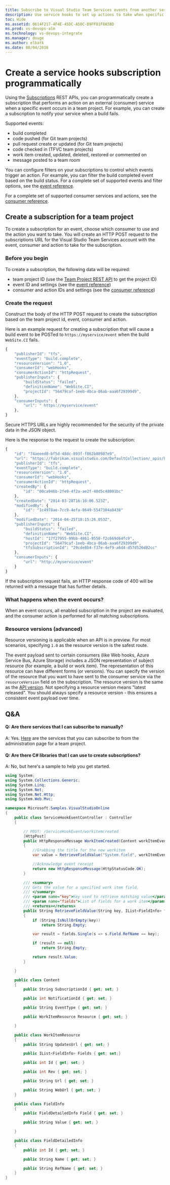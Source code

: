 ```yaml
---
title: Subscribe to Visual Studio Team Services events from another service | Visual Studio Team Services REST APIs
description: Use service hooks to set up actions to take when specific events occur in Visual Studio Team Services.
toc: Hide
ms.assetid: 0614F217-4F4E-45DC-A50C-B9FF81F8A5BD
ms.prod: vs-devops-alm
ms.technology: vs-devops-integrate
ms.manager: douge
ms.author: elbatk
ms.date: 08/04/2016
---
```


# Create a service hooks subscription programmatically

Using the [Subscriptions](https://visualstudio.com/api/hooks/subscriptions.md) REST APIs, you can programmatically create a subscription that performs an action on an external (consumer) service when a specific event 
occurs in a team project. For example, you can create a subscription to notify your service when a build fails.

Supported events:

- build completed
- code pushed (for Git team projects)
- pull request create or updated (for Git team projects)
- code checked in (TFVC team projects)
- work item created, updated, deleted, restored or commented on
- message posted to a team room

You can configure filters on your subscriptions to control which events trigger an action. For example, you can filter the build completed event based on the build status. For a complete set of supported events and filter options, see the [event reference](./events.md).

For a complete set of supported consumer services and actions, see the [consumer reference](./consumers.md).


## Create a subscription for a team project

To create a subscription for an event, choose which consumer to use and the action you want to take. You will create an HTTP POST 
request to the subscriptions URL for the Visual Studio Team Services account with the event, consumer and action to 
take for the subscription.

### Before you begin

To create a subscription, the following data will be required:

- team project ID (use the [Team Project REST API](../integrate/api/tfs/projects.md) to get the project ID)
- event ID and settings (see the [event reference](./events.md))
- consumer and action IDs and settings (see the [consumer reference](./consumers.md))

### Create the request

Construct the body of the HTTP POST request to create the subscription based on the team project id, event, consumer and action. 

Here is an example request for creating a subscription that will cause a build event to be POSTed to `https://myservice/event` when the build `WebSite.CI` fails. 

```js
{
    "publisherId": "tfs",
    "eventType": "build.complete",
    "resourceVersion": "1.0",
    "consumerId": "webHooks",
    "consumerActionId": "httpRequest",
    "publisherInputs": {
        "buildStatus": "failed",
        "definitionName": "WebSite.CI",
        "projectId": "56479caf-1eeb-4bca-86ab-aaa6f29399d9",
    },
    "consumerInputs": {
        "url": " https://myservice/event"
    },
}

```
Secure HTTPS URLs are highly recommended for the security of the private data in the JSON object.

Here is the response to the request to create the subscription:
```js
{
    "id": "74aeeed0-bf5d-48dc-893f-f862b80987e9",
    "url": "https://fabrikam.visualstudio.com/DefaultCollection/_apis/hooks/subscriptions/74aeeed0-bf5d-48dc-893f-f862b80987e9",
    "publisherId": "tfs",
    "eventType": "build.complete",
    "resourceVersion": "1.0",
    "consumerId": "webHooks",
    "consumerActionId": "httpRequest",
    "createdBy": {
        "id": "00ca946b-2fe9-4f2a-ae2f-40d5c48001bc"
    },
    "createdDate": "2014-03-28T16:10:06.523Z",
    "modifiedBy": {
        "id": "1c4978ae-7cc9-4efa-8649-5547304a8438"
    },
    "modifiedDate": "2014-04-25T18:15:26.053Z",
    "publisherInputs": {
        "buildStatus": "failed",
        "definitionName": "WebSite.CI",
        "hostId": "17f27955-99bb-4861-9550-f2c669d64fc9",
        "projectId": "56479caf-1eeb-4bca-86ab-aaa6f29399d9",
        "tfsSubscriptionId": "29cde8b4-f37e-4ef9-a6d4-d57d526d82cc"
    },
    "consumerInputs": {
        "url": "http://myservice/event"
    }
}

```

If the subscription request fails, an HTTP response code of 400 will be returned with a message that has further details.

### What happens when the event occurs?

When an event occurs, all enabled subscription in the project are evaluated, and the consumer action is performed for all matching subscriptions.
 
### Resource versions (advanced)

Resource versioning is applicable when an API is in preview. For most scenarios, specifying `1.0` as the resource version is the safest route.

The event payload sent to certain consumers (like Web hooks, Azure Service Bus, Azure Storage) includes a JSON representation of subject resource (for example, a build or work item). The representation of this resource can have different forms (or versions). 
You can specify the version of the resource that you want to have sent to the consumer service via the `resourceVersion` field on the subscription.
The resource version is the same as the [API version](../integrate/get-started/rest/basics.md). Not specifying a resource version means "latest released". You should always specify a resource version - this ensures a consistent event payload over time.

## Q&A

<!-- BEGINSECTION class="md-qanda" -->

#### Q: Are there services that I can subscribe to manually?

A: Yes. [Here](./index.md) are the services that you can subscribe to from the administration page for a team project.

#### Q: Are there C# libraries that I can use to create subscriptions?

A: No, but here's a sample to help you get started.

```cs
using System;
using System.Collections.Generic;
using System.Linq;
using System.Net;
using System.Net.Http;
using System.Web.Mvc;

namespace Microsoft.Samples.VisualStudioOnline
{
    public class ServiceHookEventController : Controller
    {

        // POST: /ServiceHookEvent/workitemcreated
        [HttpPost]
        public HttpResponseMessage WorkItemCreated(Content workItemEvent)
        {
            //Grabbing the title for the new workitem
            var value = RetrieveFieldValue("System.field", workItemEvent.Resource.Fields);

            //Acknowledge event receipt
            return new HttpResponseMessage(HttpStatusCode.OK);
        }

        /// <summary>
        /// Gets the value for a specified work item field.
        /// </summary>
        /// <param name="key">Key used to retrieve matching value</param>
        /// <param name="fields">List of fields for a work item</param>
        /// <returns></returns>
        public String RetrieveFieldValue(String key, IList<FieldInfo> fields)
        {
            if (String.IsNullOrEmpty(key))
                return String.Empty;

            var result = fields.Single(s => s.Field.RefName == key);

            if (result == null)
                return String.Empty;

            return result.Value;
        }

	}

    public class Content
    {
        public String SubscriptionId { get; set; }

        public int NotificationId { get; set; }

        public String EventType { get; set; }

        public WorkItemResource Resource { get; set; }

    }

    public class WorkItemResource
    {
        public String UpdatesUrl { get; set; }

        public IList<FieldInfo> Fields { get; set;}

        public int Id { get; set; }

        public int Rev { get; set; }

        public String Url { get; set; }

        public String WebUrl { get; set; }
    }

    public class FieldInfo
    {
        public FieldDetailedInfo Field { get; set; }

        public String Value { get; set; }

    }

    public class FieldDetailedInfo
    {
        public int Id { get; set; }

        public String Name { get; set; }

        public String RefName { get; set; }
    }
}
```

<!-- ENDSECTION --> 
